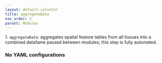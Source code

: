 ```yaml
---
layout: default-cylinter
title: aggregateData
nav_order: 1
parent: Modules
---
```


1\. `aggregateData`: aggregates spatial feature tables from all tissues into a combined datafame passed between modules; this step is fully automated.

### No YAML configurations
